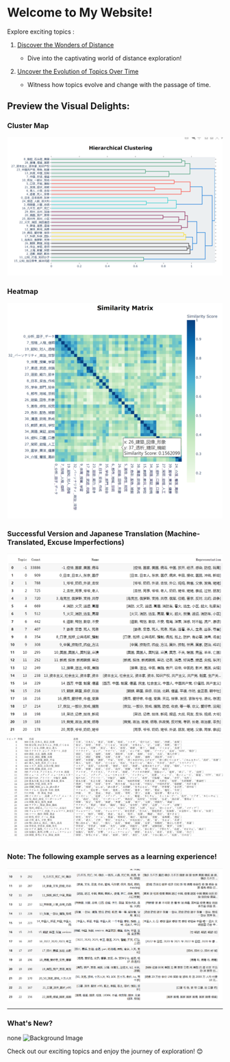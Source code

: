 # Welcome to My  Website!

Explore exciting topics :

1. [Discover the Wonders of Distance](distancemap.html)
   - Dive into the captivating world of distance exploration!

2. [Uncover the Evolution of Topics Over Time](jikan.html)
   - Witness how topics evolve and change with the passage of time.

## Preview the Visual Delights:

### Cluster Map
![Cluster Map](cluster.png)

### Heatmap
![Heatmap](heatmap.png)

### Successful Version and Japanese Translation (Machine-Translated, Excuse Imperfections)
![Topic Image (English)](topiceng.png)
![Topic Image (Japanese)](topicjap.png)

### Note: The following example serves as a learning experience!
![False Example](false.png)

---

### What's New?
none
![Background Image](978365.png)

Check out our exciting topics and enjoy the journey of exploration! 😊
